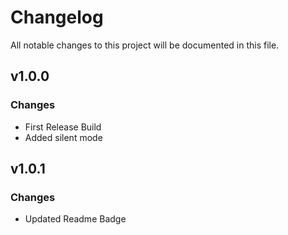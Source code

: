 # Changelog
All notable changes to this project will be documented in this file.

## v1.0.0
### Changes
 - First Release Build
 - Added silent mode

## v1.0.1
### Changes
 - Updated Readme Badge